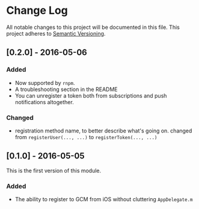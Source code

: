 # Change Log
All notable changes to this project will be documented in this file.
This project adheres to [Semantic Versioning](http://semver.org/).

## [0.2.0] - 2016-05-06
### Added
- Now supported by `rnpm`.
- A troubleshooting section in the README
- You can unregister a token both from subscriptions and push
  notifications altogether.
### Changed
- registration method name, to better describe what's going on. changed
  from `registerUser(..., ...)` to `registerToken(..., ...)`

## [0.1.0] - 2016-05-05
This is the first version of this module.
### Added
- The ability to register to GCM from iOS without cluttering
  `AppDelegate.m`
